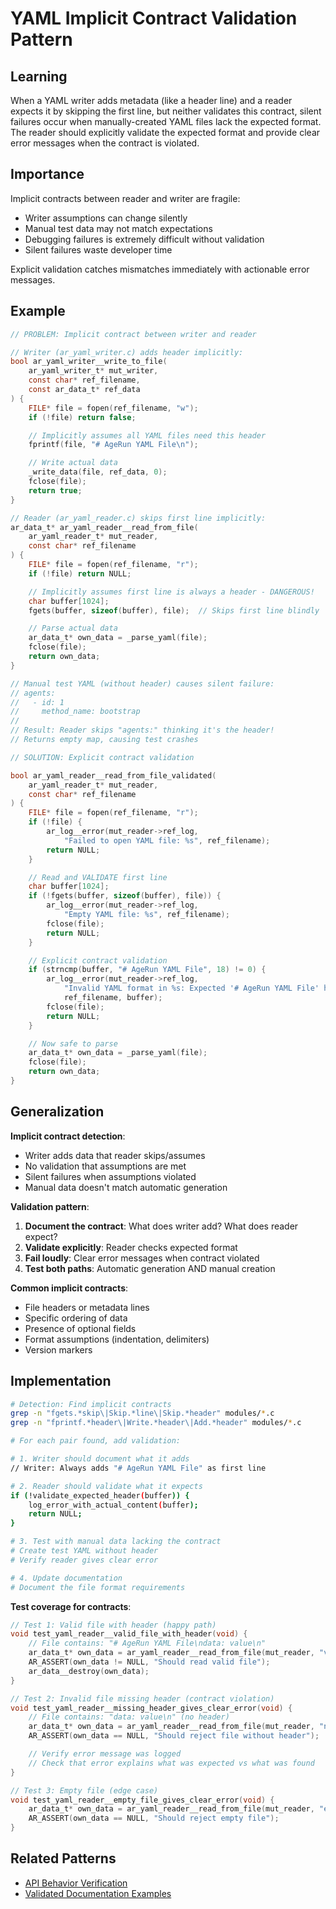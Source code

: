 # YAML Implicit Contract Validation Pattern

## Learning
When a YAML writer adds metadata (like a header line) and a reader expects it by skipping the first line, but neither validates this contract, silent failures occur when manually-created YAML files lack the expected format. The reader should explicitly validate the expected format and provide clear error messages when the contract is violated.

## Importance
Implicit contracts between reader and writer are fragile:
- Writer assumptions can change silently
- Manual test data may not match expectations
- Debugging failures is extremely difficult without validation
- Silent failures waste developer time

Explicit validation catches mismatches immediately with actionable error messages.

## Example
```c
// PROBLEM: Implicit contract between writer and reader

// Writer (ar_yaml_writer.c) adds header implicitly:
bool ar_yaml_writer__write_to_file(
    ar_yaml_writer_t* mut_writer,
    const char* ref_filename,
    const ar_data_t* ref_data
) {
    FILE* file = fopen(ref_filename, "w");
    if (!file) return false;

    // Implicitly assumes all YAML files need this header
    fprintf(file, "# AgeRun YAML File\n");

    // Write actual data
    _write_data(file, ref_data, 0);
    fclose(file);
    return true;
}

// Reader (ar_yaml_reader.c) skips first line implicitly:
ar_data_t* ar_yaml_reader__read_from_file(
    ar_yaml_reader_t* mut_reader,
    const char* ref_filename
) {
    FILE* file = fopen(ref_filename, "r");
    if (!file) return NULL;

    // Implicitly assumes first line is always a header - DANGEROUS!
    char buffer[1024];
    fgets(buffer, sizeof(buffer), file);  // Skips first line blindly

    // Parse actual data
    ar_data_t* own_data = _parse_yaml(file);
    fclose(file);
    return own_data;
}

// Manual test YAML (without header) causes silent failure:
// agents:
//   - id: 1
//     method_name: bootstrap
//
// Result: Reader skips "agents:" thinking it's the header!
// Returns empty map, causing test crashes

// SOLUTION: Explicit contract validation

bool ar_yaml_reader__read_from_file_validated(
    ar_yaml_reader_t* mut_reader,
    const char* ref_filename
) {
    FILE* file = fopen(ref_filename, "r");
    if (!file) {
        ar_log__error(mut_reader->ref_log,
            "Failed to open YAML file: %s", ref_filename);
        return NULL;
    }

    // Read and VALIDATE first line
    char buffer[1024];
    if (!fgets(buffer, sizeof(buffer), file)) {
        ar_log__error(mut_reader->ref_log,
            "Empty YAML file: %s", ref_filename);
        fclose(file);
        return NULL;
    }

    // Explicit contract validation
    if (strncmp(buffer, "# AgeRun YAML File", 18) != 0) {
        ar_log__error(mut_reader->ref_log,
            "Invalid YAML format in %s: Expected '# AgeRun YAML File' header, got: %s",
            ref_filename, buffer);
        fclose(file);
        return NULL;
    }

    // Now safe to parse
    ar_data_t* own_data = _parse_yaml(file);
    fclose(file);
    return own_data;
}
```

## Generalization
**Implicit contract detection**:
- Writer adds data that reader skips/assumes
- No validation that assumptions are met
- Silent failures when assumptions violated
- Manual data doesn't match automatic generation

**Validation pattern**:
1. **Document the contract**: What does writer add? What does reader expect?
2. **Validate explicitly**: Reader checks expected format
3. **Fail loudly**: Clear error messages when contract violated
4. **Test both paths**: Automatic generation AND manual creation

**Common implicit contracts**:
- File headers or metadata lines
- Specific ordering of data
- Presence of optional fields
- Format assumptions (indentation, delimiters)
- Version markers

## Implementation
```bash
# Detection: Find implicit contracts
grep -n "fgets.*skip\|Skip.*line\|Skip.*header" modules/*.c
grep -n "fprintf.*header\|Write.*header\|Add.*header" modules/*.c

# For each pair found, add validation:

# 1. Writer should document what it adds
// Writer: Always adds "# AgeRun YAML File" as first line

# 2. Reader should validate what it expects
if (!validate_expected_header(buffer)) {
    log_error_with_actual_content(buffer);
    return NULL;
}

# 3. Test with manual data lacking the contract
# Create test YAML without header
# Verify reader gives clear error

# 4. Update documentation
# Document the file format requirements
```

**Test coverage for contracts**:
```c
// Test 1: Valid file with header (happy path)
void test_yaml_reader__valid_file_with_header(void) {
    // File contains: "# AgeRun YAML File\ndata: value\n"
    ar_data_t* own_data = ar_yaml_reader__read_from_file(mut_reader, "valid.yaml");
    AR_ASSERT(own_data != NULL, "Should read valid file");
    ar_data__destroy(own_data);
}

// Test 2: Invalid file missing header (contract violation)
void test_yaml_reader__missing_header_gives_clear_error(void) {
    // File contains: "data: value\n" (no header)
    ar_data_t* own_data = ar_yaml_reader__read_from_file(mut_reader, "no-header.yaml");
    AR_ASSERT(own_data == NULL, "Should reject file without header");

    // Verify error message was logged
    // Check that error explains what was expected vs what was found
}

// Test 3: Empty file (edge case)
void test_yaml_reader__empty_file_gives_clear_error(void) {
    ar_data_t* own_data = ar_yaml_reader__read_from_file(mut_reader, "empty.yaml");
    AR_ASSERT(own_data == NULL, "Should reject empty file");
}
```

## Related Patterns
- [API Behavior Verification](api-behavior-verification.md)
- [Validated Documentation Examples](validated-documentation-examples.md)
